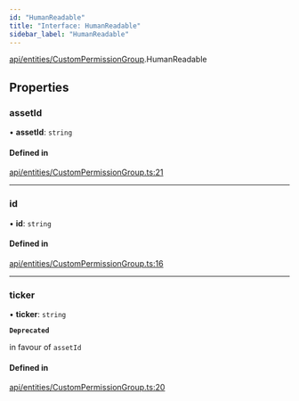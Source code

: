 ```yaml
---
id: "HumanReadable"
title: "Interface: HumanReadable"
sidebar_label: "HumanReadable"
---
```


[api/entities/CustomPermissionGroup](../../../../../modules/API/Entities/CustomPermissionGroup/CustomPermissionGroup.md).HumanReadable

## Properties

### assetId

• **assetId**: `string`

#### Defined in

[api/entities/CustomPermissionGroup.ts:21](https://github.com/PolymeshAssociation/polymesh-sdk/blob/b55e63737/src/api/entities/CustomPermissionGroup.ts#L21)

___

### id

• **id**: `string`

#### Defined in

[api/entities/CustomPermissionGroup.ts:16](https://github.com/PolymeshAssociation/polymesh-sdk/blob/b55e63737/src/api/entities/CustomPermissionGroup.ts#L16)

___

### ticker

• **ticker**: `string`

**`Deprecated`**

in favour of `assetId`

#### Defined in

[api/entities/CustomPermissionGroup.ts:20](https://github.com/PolymeshAssociation/polymesh-sdk/blob/b55e63737/src/api/entities/CustomPermissionGroup.ts#L20)
